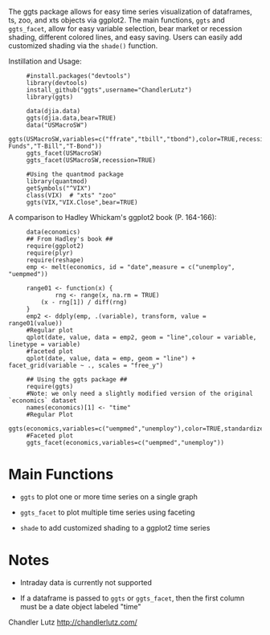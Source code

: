 The ggts package allows for easy time series visualization of dataframes, ts, zoo, and xts objects via ggplot2.  The main functions, `ggts` and `ggts_facet`, allow for easy variable selection, bear market or recession shading, different colored lines, and easy saving.  Users can easily add customized shading via the `shade()` function.

Instillation and Usage:

	     #install.packages("devtools")
	     library(devtools)
	     install_github("ggts",username="ChandlerLutz")
	     library(ggts)
	     
	     data(djia.data)
	     ggts(djia.data,bear=TRUE)
	     data("USMacroSW")
	     ggts(USMacroSW,variables=c("ffrate","tbill","tbond"),color=TRUE,recession=TRUE,names=c("Fed Funds","T-Bill","T-Bond"))
	     ggts_facet(USMacroSW)
	     ggts_facet(USMacroSW,recession=TRUE)

	     #Using the quantmod package
	     library(quantmod)
	     getSymbols("^VIX")
	     class(VIX)  # "xts" "zoo"
	     ggts(VIX,"VIX.Close",bear=TRUE)
	     

A comparison to Hadley Whickam's ggplot2 book (P. 164-166):
  	     
	     data(economics)
  	     ## From Hadley's book ##
	     require(ggplot2)
	     require(plyr)
	     require(reshape)
	     emp <- melt(economics, id = "date",measure = c("unemploy", "uempmed"))
	     
	     range01 <- function(x) {
	     	     rng <- range(x, na.rm = TRUE)
		     (x - rng[1]) / diff(rng)
	     }
	     emp2 <- ddply(emp, .(variable), transform, value = range01(value))
	     #Regular plot
	     qplot(date, value, data = emp2, geom = "line",colour = variable, linetype = variable)
	     #faceted plot
	     qplot(date, value, data = emp, geom = "line") + facet_grid(variable ~ ., scales = "free_y")
	     
	     ## Using the ggts package ##
	     require(ggts)
	     #Note: we only need a slightly modified version of the original `economics` dataset
	     names(economics)[1] <- "time"
	     #Regular Plot
	     ggts(economics,variables=c("uempmed","unemploy"),color=TRUE,standardize=TRUE)
	     #Faceted plot
	     ggts_facet(economics,variables=c("uempmed","unemploy"))
	     

# Main Functions

* `ggts` to plot one or more time series on a single graph

* `ggts_facet` to plot multiple time series using faceting

* `shade` to add customized shading to a ggplot2 time series

# Notes

* Intraday data is currently not supported

* If a dataframe is passed to `ggts` or `ggts_facet`, then the 
  first column must be a date object labeled "time"

Chandler Lutz
http://chandlerlutz.com/